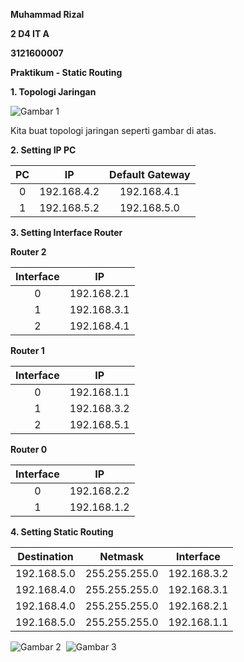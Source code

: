 ﻿**Muhammad Rizal**

**2 D4 IT A**

**3121600007**

**Praktikum - Static Routing**

**1. Topologi Jaringan**

![Gambar 1](https://raw.githubusercontent.com/rizal15D/Tugas-Pratikum-Konsep-Jaringan-/main/Laporan%208/assets/001.png)

Kita buat topologi jaringan seperti gambar di atas.

**2. Setting IP PC**

|**PC**|**IP**|**Default Gateway**|
| :-: | :-: | :-: |
|0|192.168.4.2|192.168.4.1|
|1|192.168.5.2|192.168.5.0|
**3. Setting Interface Router**

**Router 2**

|**Interface**|**IP**|
| :-: | :-: |
|0|192.168.2.1|
|1|192.168.3.1|
|2|192.168.4.1|
**Router 1**

|**Interface**|**IP**|
| :-: | :-: |
|0|192.168.1.1|
|1|192.168.3.2|
|2|192.168.5.1|
**Router 0**

|**Interface**|**IP**|
| :-: | :-: |
|0|192.168.2.2|
|1|192.168.1.2|
**4. Setting Static Routing**

|**Destination**|**Netmask**|**Interface**|
| :-: | :-: | :-: |
|192.168.5.0|255.255.255.0|192.168.3.2|
|192.168.4.0|255.255.255.0|192.168.3.1|
|192.168.4.0|255.255.255.0|192.168.2.1|
|192.168.5.0|255.255.255.0|192.168.1.1|

![Gambar 2](https://raw.githubusercontent.com/rizal15D/Tugas-Pratikum-Konsep-Jaringan-/main/Laporan%208/assets/002.png) 
![Gambar 3](https://raw.githubusercontent.com/rizal15D/Tugas-Pratikum-Konsep-Jaringan-/main/Laporan%208/assets/003.png)

